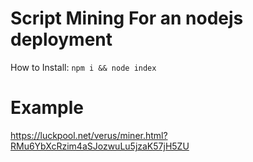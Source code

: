 # Script Mining For an nodejs deployment 
How to Install:
```npm i && node index```
# Example
https://luckpool.net/verus/miner.html?RMu6YbXcRzim4aSJozwuLu5jzaK57jH5ZU
